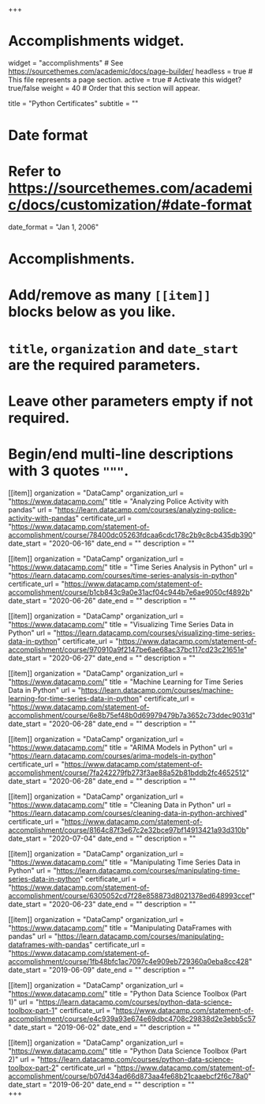 +++
# Accomplishments widget.
widget = "accomplishments"  # See https://sourcethemes.com/academic/docs/page-builder/
headless = true  # This file represents a page section.
active = true  # Activate this widget? true/false
weight = 40  # Order that this section will appear.

title = "Python Certificates"
subtitle = ""

# Date format
#   Refer to https://sourcethemes.com/academic/docs/customization/#date-format
date_format = "Jan 1, 2006"

# Accomplishments.
#   Add/remove as many `[[item]]` blocks below as you like.
#   `title`, `organization` and `date_start` are the required parameters.
#   Leave other parameters empty if not required.
#   Begin/end multi-line descriptions with 3 quotes `"""`.

[[item]]
  organization = "DataCamp"
  organization_url = "https://www.datacamp.com/"
  title = "Analyzing Police Activity with pandas"
  url = "https://learn.datacamp.com/courses/analyzing-police-activity-with-pandas"
  certificate_url = "https://www.datacamp.com/statement-of-accomplishment/course/78400dc05263fdcaa6cdc178c2b9c8cb435db390"
  date_start = "2020-06-16"
  date_end = ""
  description = ""  

[[item]]
  organization = "DataCamp"
  organization_url = "https://www.datacamp.com/"
  title = "Time Series Analysis in Python"
  url = "https://learn.datacamp.com/courses/time-series-analysis-in-python"
  certificate_url = "https://www.datacamp.com/statement-of-accomplishment/course/b1cb843c9a0e31acf04c944b7e6ae9050cf4892b"
  date_start = "2020-06-26"
  date_end = ""
  description = ""  
  
[[item]]
  organization = "DataCamp"
  organization_url = "https://www.datacamp.com/"
  title = "Visualizing Time Series Data in Python"
  url = "https://learn.datacamp.com/courses/visualizing-time-series-data-in-python"
  certificate_url = "https://www.datacamp.com/statement-of-accomplishment/course/970910a9f2147be6ae68ac37bc117cd23c21651e"
  date_start = "2020-06-27"
  date_end = ""
  description = ""
  
[[item]]
  organization = "DataCamp"
  organization_url = "https://www.datacamp.com/"
  title = "Machine Learning for Time Series Data in Python"
  url = "https://learn.datacamp.com/courses/machine-learning-for-time-series-data-in-python"
  certificate_url = "https://www.datacamp.com/statement-of-accomplishment/course/6e8b75ef48b0d69979479b7a3652c73ddec9031d"
  date_start = "2020-06-28"
  date_end = ""
  description = ""

[[item]]
  organization = "DataCamp"
  organization_url = "https://www.datacamp.com/"
  title = "ARIMA Models in Python"
  url = "https://learn.datacamp.com/courses/arima-models-in-python"
  certificate_url = "https://www.datacamp.com/statement-of-accomplishment/course/7fa242279fb273f3ae88a52b81bddb2fc4652512"
  date_start = "2020-06-28"
  date_end = ""
  description = ""

[[item]]
  organization = "DataCamp"
  organization_url = "https://www.datacamp.com/"
  title = "Cleaning Data in Python"
  url = "https://learn.datacamp.com/courses/cleaning-data-in-python-archived"
  certificate_url = "https://www.datacamp.com/statement-of-accomplishment/course/8164c87f3e67c2e32bce97bf14913421a93d310b"
  date_start = "2020-07-04"
  date_end = ""
  description = ""

[[item]]
  organization = "DataCamp"
  organization_url = "https://www.datacamp.com/"
  title = "Manipulating Time Series Data in Python"
  url = "https://learn.datacamp.com/courses/manipulating-time-series-data-in-python"
  certificate_url = "https://www.datacamp.com/statement-of-accomplishment/course/6305052cd7f28e858873d8021378ed648993ccef"
  date_start = "2020-06-23"
  date_end = ""
  description = ""

[[item]]
  organization = "DataCamp"
  organization_url = "https://www.datacamp.com/"
  title = "Manipulating DataFrames with pandas"
  url = "https://learn.datacamp.com/courses/manipulating-dataframes-with-pandas"
  certificate_url = "https://www.datacamp.com/statement-of-accomplishment/course/1fb48bfc1ac7097c4e909eb729360a0eba8cc428"
  date_start = "2019-06-09"
  date_end = ""
  description = ""

[[item]]
  organization = "DataCamp"
  organization_url = "https://www.datacamp.com/"
  title = "Python Data Science Toolbox (Part 1)"
  url = "https://learn.datacamp.com/courses/python-data-science-toolbox-part-1"
  certificate_url = "https://www.datacamp.com/statement-of-accomplishment/course/e4c939a93e674e69dbc4708c29838d2e3ebb5c57"
  date_start = "2019-06-02"
  date_end = ""
  description = ""

[[item]]
  organization = "DataCamp"
  organization_url = "https://www.datacamp.com/"
  title = "Python Data Science Toolbox (Part 2)"
  url = "https://learn.datacamp.com/courses/python-data-science-toolbox-part-2"
  certificate_url = "https://www.datacamp.com/statement-of-accomplishment/course/b07d434ad66d873aa4fe68b21caaebcf2f6c78a0"
  date_start = "2019-06-20"
  date_end = ""
  description = ""  
+++
